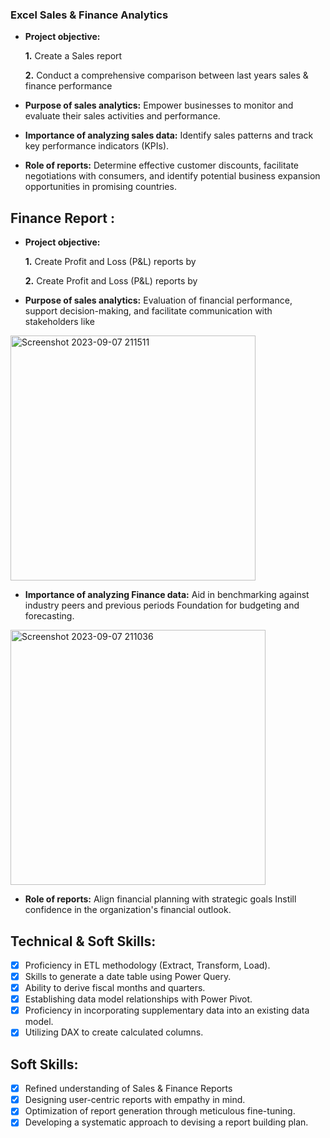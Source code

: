 ### Excel Sales & Finance Analytics

- **Project objective:** 

    **1.** Create a Sales report

    **2.** Conduct a comprehensive comparison between last years sales & finance performance

- **Purpose of sales analytics:** Empower businesses to monitor and evaluate their sales activities and performance.

- **Importance of analyzing sales data:** Identify sales patterns and track key performance indicators (KPIs).

- **Role of reports:** Determine effective customer discounts, facilitate negotiations with consumers, and identify potential business expansion opportunities in promising countries.


## Finance Report :

- **Project objective:** 

    **1.** Create Profit and Loss (P&L) reports by 

   **2.** Create Profit and Loss (P&L) reports by 

- **Purpose of sales analytics:** Evaluation of financial performance, support decision-making, and facilitate communication with stakeholders like
<img width="392" alt="Screenshot 2023-09-07 211511" src="https://github.com/Sanket0894/Excel_Sales_Finance_Analytics/assets/131572641/3260d860-18e1-4e19-a931-1d6f5b39babb">

- **Importance of analyzing Finance data:** Aid in benchmarking against industry peers and previous periods Foundation for budgeting and forecasting.
<img width="408" alt="Screenshot 2023-09-07 211036" src="https://github.com/Sanket0894/Excel_Sales_Finance_Analytics/assets/131572641/b18bcfc9-047d-480e-9cd4-c655459e1661">


- **Role of reports:** Align financial planning with strategic goals Instill confidence in the organization's financial outlook.


## Technical & Soft Skills:
- [x]	Proficiency in ETL methodology (Extract, Transform, Load).
- [x]	Skills to generate a date table using Power Query.
- [x]	Ability to derive fiscal months and quarters.
- [x]	Establishing data model relationships with Power Pivot.
- [x]	Proficiency in incorporating supplementary data into an existing data model.
- [x]	Utilizing DAX to create calculated columns.

## Soft Skills:
- [x]	Refined understanding of Sales & Finance Reports
- [x]	Designing user-centric reports with empathy in mind.
- [x]	Optimization of report generation through meticulous fine-tuning.
- [x]	Developing a systematic approach to devising a report building plan.
